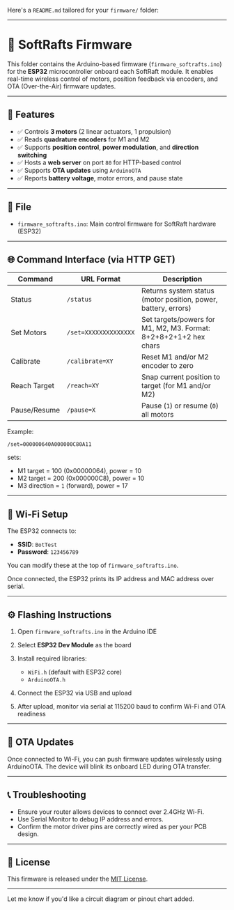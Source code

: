 Here's a `README.md` tailored for your `firmware/` folder:

---

# 📡 SoftRafts Firmware

This folder contains the Arduino-based firmware (`firmware_softrafts.ino`) for the **ESP32** microcontroller onboard each SoftRaft module. It enables real-time wireless control of motors, position feedback via encoders, and OTA (Over-the-Air) firmware updates.

---

## 🔌 Features

* ✅ Controls **3 motors** (2 linear actuators, 1 propulsion)
* ✅ Reads **quadrature encoders** for M1 and M2
* ✅ Supports **position control**, **power modulation**, and **direction switching**
* ✅ Hosts a **web server** on port `80` for HTTP-based control
* ✅ Supports **OTA updates** using `ArduinoOTA`
* ✅ Reports **battery voltage**, motor errors, and pause state

---

## 📁 File

* `firmware_softrafts.ino`: Main control firmware for SoftRaft hardware (ESP32)

---

## 🌐 Command Interface (via HTTP GET)

| Command      | URL Format            | Description                                                      |
| ------------ | --------------------- | ---------------------------------------------------------------- |
| Status       | `/status`             | Returns system status (motor position, power, battery, errors)   |
| Set Motors   | `/set=XXXXXXXXXXXXXX` | Set targets/powers for M1, M2, M3. Format: 8+2+8+2+1+2 hex chars |
| Calibrate    | `/calibrate=XY`       | Reset M1 and/or M2 encoder to zero                               |
| Reach Target | `/reach=XY`           | Snap current position to target (for M1 and/or M2)               |
| Pause/Resume | `/pause=X`            | Pause (`1`) or resume (`0`) all motors                           |

Example:

```
/set=000000640A000000C80A11
```

sets:

* M1 target = 100 (0x00000064), power = 10
* M2 target = 200 (0x000000C8), power = 10
* M3 direction = `1` (forward), power = 17

---

## 📶 Wi-Fi Setup

The ESP32 connects to:

* **SSID**: `BotTest`
* **Password**: `123456789`

You can modify these at the top of `firmware_softrafts.ino`.

Once connected, the ESP32 prints its IP address and MAC address over serial.

---

## ⚙️ Flashing Instructions

1. Open `firmware_softrafts.ino` in the Arduino IDE
2. Select **ESP32 Dev Module** as the board
3. Install required libraries:

   * `WiFi.h` (default with ESP32 core)
   * `ArduinoOTA.h`
4. Connect the ESP32 via USB and upload
5. After upload, monitor via serial at 115200 baud to confirm Wi-Fi and OTA readiness

---

## 🔄 OTA Updates

Once connected to Wi-Fi, you can push firmware updates wirelessly using ArduinoOTA. The device will blink its onboard LED during OTA transfer.

---

## 📞 Troubleshooting

* Ensure your router allows devices to connect over 2.4GHz Wi-Fi.
* Use Serial Monitor to debug IP address and errors.
* Confirm the motor driver pins are correctly wired as per your PCB design.

---

## 📜 License

This firmware is released under the [MIT License](../LICENSE).

---

Let me know if you'd like a circuit diagram or pinout chart added.
